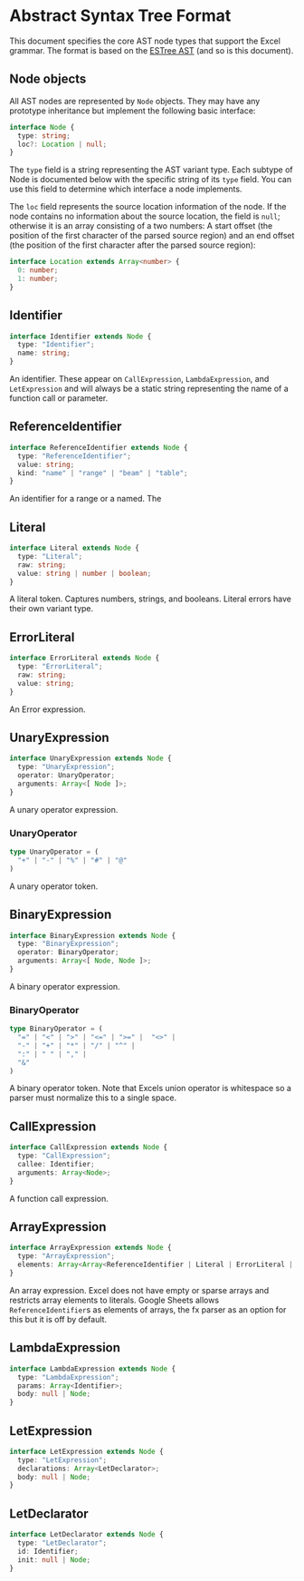 # Abstract Syntax Tree Format

This document specifies the core AST node types that support the Excel grammar. The format is based on the [ESTree AST](https://github.com/estree/estree) (and so is this document).

## Node objects

All AST nodes are represented by `Node` objects. They may have any prototype inheritance but implement the following basic interface:

```ts
interface Node {
  type: string;
  loc?: Location | null;
}
```

The `type` field is a string representing the AST variant type. Each subtype of Node is documented below with the specific string of its `type` field. You can use this field to determine which interface a node implements.

The `loc` field represents the source location information of the node. If the node contains no information about the source location, the field is `null`; otherwise it is an array consisting of a two numbers: A start offset (the position of the first character of the parsed source region) and an end offset (the position of the first character after the parsed source region):

```ts
interface Location extends Array<number> {
  0: number;
  1: number;
}
```

## Identifier

```ts
interface Identifier extends Node {
  type: "Identifier";
  name: string;
}
```

An identifier. These appear on `CallExpression`, `LambdaExpression`, and `LetExpression` and will always be a static string representing the name of a function call or parameter.

## ReferenceIdentifier

```ts
interface ReferenceIdentifier extends Node {
  type: "ReferenceIdentifier";
  value: string;
  kind: "name" | "range" | "beam" | "table";
}
```

An identifier for a range or a named. The 


## Literal

```ts
interface Literal extends Node {
  type: "Literal";
  raw: string;
  value: string | number | boolean;
}
```

A literal token. Captures numbers, strings, and booleans. Literal errors have their own variant type.

## ErrorLiteral

```ts
interface ErrorLiteral extends Node {
  type: "ErrorLiteral";
  raw: string;
  value: string;
}
```

An Error expression.

## UnaryExpression

```ts
interface UnaryExpression extends Node {
  type: "UnaryExpression";
  operator: UnaryOperator;
  arguments: Array<[ Node ]>;
}
```

A unary operator expression.

### UnaryOperator 

```ts
type UnaryOperator = (
  "+" | "-" | "%" | "#" | "@"
)
```

A unary operator token.

## BinaryExpression

```ts
interface BinaryExpression extends Node {
  type: "BinaryExpression";
  operator: BinaryOperator; 
  arguments: Array<[ Node, Node ]>;
}
```

A binary operator expression.

### BinaryOperator 

```ts
type BinaryOperator = (
  "=" | "<" | ">" | "<=" | ">=" |  "<>" |
  "-" | "+" | "*" | "/" | "^" |
  ":" | " " | "," |
  "&"
)
```

A binary operator token. Note that Excels union operator is whitespace so a parser must normalize this to a single space.

## CallExpression

```ts
interface CallExpression extends Node {
  type: "CallExpression";
  callee: Identifier;
  arguments: Array<Node>;
}
```

A function call expression.

## ArrayExpression

```ts
interface ArrayExpression extends Node {
  type: "ArrayExpression";
  elements: Array<Array<ReferenceIdentifier | Literal | ErrorLiteral | CallExpression>>;
}
```

An array expression. Excel does not have empty or sparse arrays and restricts array elements to literals. Google Sheets allows `ReferenceIdentifier`s as elements of arrays, the fx parser as an option for this but it is off by default.

## LambdaExpression

```ts
interface LambdaExpression extends Node {
  type: "LambdaExpression";
  params: Array<Identifier>;
  body: null | Node;
}
```

## LetExpression

```ts
interface LetExpression extends Node {
  type: "LetExpression";
  declarations: Array<LetDeclarator>;
  body: null | Node;
}
```

## LetDeclarator

```ts
interface LetDeclarator extends Node {
  type: "LetDeclarator";
  id: Identifier;
  init: null | Node;
}
```


